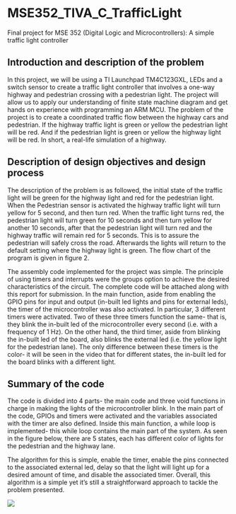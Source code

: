 # MSE352_TIVA_C_TrafficLight
Final project for MSE 352 (Digital Logic and Microcontrollers): A simple traffic light controller



## Introduction and description of the problem
In this project, we will be using a TI Launchpad TM4C123GXL, LEDs and a switch sensor to create a traffic light controller that involves a one-way highway and pedestrian crossing with a pedestrian light. The project will allow us to apply our understanding of finite state machine diagram and get hands on experience with programming an ARM MCU. The problem of the project is to create a coordinated traffic flow between the highway cars and pedestrian. If the highway traffic light is green or yellow the pedestrian light will be red. And if the pedestrian light is green or yellow the highway light will be red. In short, a real-life simulation of a highway. 


## Description of design objectives and design process
The description of the problem is as followed, the initial state of the traffic light will be green for the highway light and red for the pedestrian light. When the Pedestrian sensor is activated the highway traffic light will turn yellow for 5 second, and then turn red. When the traffic light turns red, the pedestrian light will turn green for 10 seconds and then turn yellow for another 10 seconds, after that the pedestrian light will turn red and the highway traffic will remain red for 5 seconds. This is to assure the pedestrian will safely cross the road. Afterwards the lights will return to the default setting where the highway light is green. The flow chart of the program is given in figure 2.


The assembly code implemented for the project was simple. The principle of using timers and interrupts were the groups option to achieve the desired characteristics of the circuit. The complete code will be attached along with this report for submission. In the main function, aside from enabling the GPIO pins for input and output (in-built led lights and pins for external leds), the timer of the microcontroller was also activated. In particular, 3 different timers were activated. Two of these three timers function the same- that is, they blink the in-built led of the microcontroller every second (i.e. with a frequency of 1 Hz). On the other hand, the third timer, aside from blinking the in-built led of the board, also blinks the external led (i.e. the yellow light for the pedestrian lane). The only difference between these timers is the color- it will be seen in the video that for different states, the in-built led for the board blinks with a different light. 

## Summary of the code
The code is divided into 4 parts- the main code and three void functions in charge in making the lights of the microcontroller blink. In the main part of the code, GPIOs and timers were activated and the variables associated with the timer are also defined. Inside this main function, a while loop is implemented- this while loop contains the main part of the system. As seen in the figure below, there are 5 states, each has different color of lights for the pedestrian and the highway lane. 

The algorithm for this is simple, enable the timer, enable the pins connected to the associated external led, delay so that the light will light up for a desired amount of time, and disable the associated timer. Overall, this algorithm is a simple yet it’s still a straightforward approach to tackle the problem presented.


![](https://github.com/bricc/MSE352_TIVA_C_TrafficLight/edit/master/StateDiagram_.JPG?raw=true)
